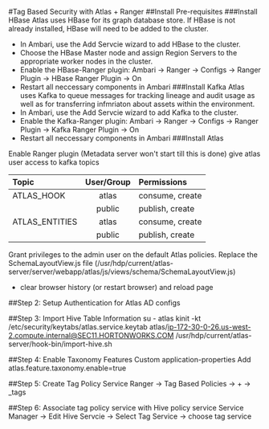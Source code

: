 #Tag Based Security with Atlas + Ranger
##Install Pre-requisites
###Install HBase
Atlas uses HBase for its graph database store. If HBase is not already installed, HBase will need to be added to the cluster.
- In Ambari, use the Add Servcie wizard to add HBase to the cluster.
- Choose the HBase Master node and assign Region Servers to the appropriate worker nodes in the cluster.
- Enable the HBase-Ranger plugin: Ambari -> Ranger -> Configs -> Ranger Plugin -> HBase Ranger Plugin -> On
- Restart all neccessary components in Ambari
###Install Kafka
Atlas uses Kafka to queue messages for tracking lineage and audit usage as well as for transferring infmriaton about assets within the environment.
- In Ambari, use the Add Servcie wizard to add Kafka to the cluster.
- Enable the Kafka-Ranger plugin: Ambari -> Ranger -> Configs -> Ranger Plugin -> Kafka Ranger Plugin -> On
- Restart all neccessary components in Ambari
###Install Atlas





Enable Ranger plugin (Metadata server won't start till this is done)
give atlas user access to kafka topics

| Topic          | User/Group    | Permissions      |
| :------------- |:-------------:| :----------------|
| ATLAS_HOOK     | atlas         | consume, create  |
|                | public        | publish, create  |
| ATLAS_ENTITIES | atlas         | consume, create  |
|                | public        | publish, create  |


Grant privileges to the admin user on the default Atlas policies.
Replace the SchemaLayoutView.js file (/usr/hdp/current/atlas-server/server/webapp/atlas/js/views/schema/SchemaLayoutView.js)
- clear browser history (or restart browser) and reload page

##Step 2: Setup Authentication for Atlas
AD configs

##Step 3: Import Hive Table Information
su - atlas
kinit -kt /etc/security/keytabs/atlas.service.keytab atlas/ip-172-30-0-26.us-west-2.compute.internal@SEC11.HORTONWORKS.COM
/usr/hdp/current/atlas-server/hook-bin/import-hive.sh

##Step 4: Enable Taxonomy Features
Custom application-properties
Add atlas.feature.taxonomy.enable=true

##Step 5: Create Tag Policy Service
Ranger -> Tag Based Policies -> + -> <cluster>_tags

##Step 6: Associate tag policy service with Hive policy service
Service Manager -> Edit Hive Servcie -> Select Tag Service -> choose tag service
